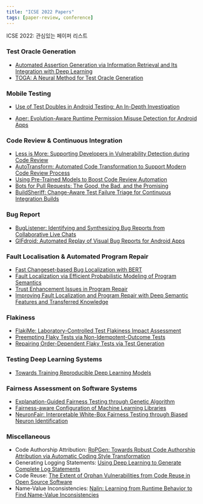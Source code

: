 ```yaml
---
title: "ICSE 2022 Papers"
tags: [paper-review, conference]
---
```


ICSE 2022: 관심있는 페이퍼 리스트

<!--more-->


### Test Oracle Generation
* [Automated Assertion Generation via Information Retrieval and Its Integration with Deep Learning](https://conf.researchr.org/details/icse-2022/icse-2022-papers/112/Automated-Assertion-Generation-via-Information-Retrieval-and-Its-Integration-with-Dee)
* [TOGA: A Neural Method for Test Oracle Generation](https://conf.researchr.org/details/icse-2022/icse-2022-papers/104/TOGA-A-Neural-Method-for-Test-Oracle-Generation)

### Mobile Testing

* [Use of Test Doubles in Android Testing: An In-Depth Investigation](https://conf.researchr.org/details/icse-2022/icse-2022-papers/137/Use-of-Test-Doubles-in-Android-Testing-An-In-Depth-Investigation)
  
* [Aper: Evolution-Aware Runtime Permission Misuse Detection for Android Apps](https://conf.researchr.org/details/icse-2022/icse-2022-papers/38/Aper-Evolution-Aware-Runtime-Permission-Misuse-Detection-for-Android-Apps)


### Code Review & Continuous Integration
* [Less is More: Supporting Developers in Vulnerability Detection during Code Review](https://conf.researchr.org/details/icse-2022/icse-2022-papers/164/Less-is-More-Supporting-Developers-in-Vulnerability-Detection-during-Code-Review)
* [AutoTransform: Automated Code Transformation to Support Modern Code Review Process](https://conf.researchr.org/details/icse-2022/icse-2022-papers/31/AutoTransform-Automated-Code-Transformation-to-Support-Modern-Code-Review-Process)
* [Using Pre-Trained Models to Boost Code Review Automation](https://conf.researchr.org/details/icse-2022/icse-2022-papers/141/Using-Pre-Trained-Models-to-Boost-Code-Review-Automation)
* [Bots for Pull Requests: The Good, the Bad, and the Promising](https://conf.researchr.org/details/icse-2022/icse-2022-papers/82/Bots-for-Pull-Requests-The-Good-the-Bad-and-the-Promising)
* [BuildSheriff: Change-Aware Test Failure Triage for Continuous Integration Builds](https://conf.researchr.org/details/icse-2022/icse-2022-papers/95/BuildSheriff-Change-Aware-Test-Failure-Triage-for-Continuous-Integration-Builds)


### Bug Report
* [BugListener: Identifying and Synthesizing Bug Reports from Collaborative Live Chats](https://conf.researchr.org/details/icse-2022/icse-2022-papers/71/BugListener-Identifying-and-Synthesizing-Bug-Reports-from-Collaborative-Live-Chats)
* [GIFdroid: Automated Replay of Visual Bug Reports for Android Apps](https://conf.researchr.org/details/icse-2022/icse-2022-papers/12/GIFdroid-Automated-Replay-of-Visual-Bug-Reports-for-Android-Apps)
  
### Fault Localisation & Automated Program Repair

* [Fast Changeset-based Bug Localization with BERT](https://conf.researchr.org/details/icse-2022/icse-2022-papers/6/Fast-Changeset-based-Bug-Localization-with-BERT)
* [Fault Localization via Efficient Probabilistic Modeling of Program Semantics](https://conf.researchr.org/details/icse-2022/icse-2022-papers/37/Fault-Localization-via-Efficient-Probabilistic-Modeling-of-Program-Semantics)
* [Trust Enhancement Issues in Program Repair](https://conf.researchr.org/details/icse-2022/icse-2022-papers/4/Trust-Enhancement-Issues-in-Program-Repair)
* [Improving Fault Localization and Program Repair with Deep Semantic Features and Transferred Knowledge](https://conf.researchr.org/details/icse-2022/icse-2022-papers/110/Improving-Fault-Localization-and-Program-Repair-with-Deep-Semantic-Features-and-Trans)
  

### Flakiness
* [FlakiMe: Laboratory-Controlled Test Flakiness Impact Assessment](https://conf.researchr.org/details/icse-2022/icse-2022-papers/152/FlakiMe-Laboratory-Controlled-Test-Flakiness-Impact-Assessment)
* [Preempting Flaky Tests via Non-Idempotent-Outcome Tests](https://conf.researchr.org/details/icse-2022/icse-2022-papers/133/Preempting-Flaky-Tests-via-Non-Idempotent-Outcome-Tests)
* [Repairing Order-Dependent Flaky Tests via Test Generation](https://conf.researchr.org/details/icse-2022/icse-2022-papers/136/Repairing-Order-Dependent-Flaky-Tests-via-Test-Generation)

### Testing Deep Learning Systems
* [Towards Training Reproducible Deep Learning Models](https://conf.researchr.org/details/icse-2022/icse-2022-papers/126/Towards-Training-Reproducible-Deep-Learning-Models)


### Fairness Assessment on Software Systems
* [Explanation-Guided Fairness Testing through Genetic Algorithm](https://conf.researchr.org/details/icse-2022/icse-2022-papers/100/Explanation-Guided-Fairness-Testing-through-Genetic-Algorithm)
* [Fairness-aware Configuration of Machine Learning Libraries](https://conf.researchr.org/details/icse-2022/icse-2022-papers/175/Fairness-aware-Configuration-of-Machine-Learning-Libraries)
* [NeuronFair: Interpretable White-Box Fairness Testing through Biased Neuron Identification](https://conf.researchr.org/details/icse-2022/icse-2022-papers/86/NeuronFair-Interpretable-White-Box-Fairness-Testing-through-Biased-Neuron-Identifica)


### Miscellaneous
* Code Authorship Attribution: [RoPGen: Towards Robust Code Authorship Attribution via Automatic Coding Style Transformation](https://conf.researchr.org/details/icse-2022/icse-2022-papers/143/RoPGen-Towards-Robust-Code-Authorship-Attribution-via-Automatic-Coding-Style-Transfo)
* Generating Logging Statements: [Using Deep Learning to Generate Complete Log Statements](https://conf.researchr.org/details/icse-2022/icse-2022-papers/165/Using-Deep-Learning-to-Generate-Complete-Log-Statements)
* Code Reuse: [The Extent of Orphan Vulnerabilities from Code Reuse in Open Source Software](https://conf.researchr.org/details/icse-2022/icse-2022-papers/186/The-Extent-of-Orphan-Vulnerabilities-from-Code-Reuse-in-Open-Source-Software)
* Name-Value Inconsistencies: [Nalin: Learning from Runtime Behavior to Find Name-Value Inconsistencies](https://conf.researchr.org/details/icse-2022/icse-2022-papers/107/Nalin-Learning-from-Runtime-Behavior-to-Find-Name-Value-Inconsistencies)
